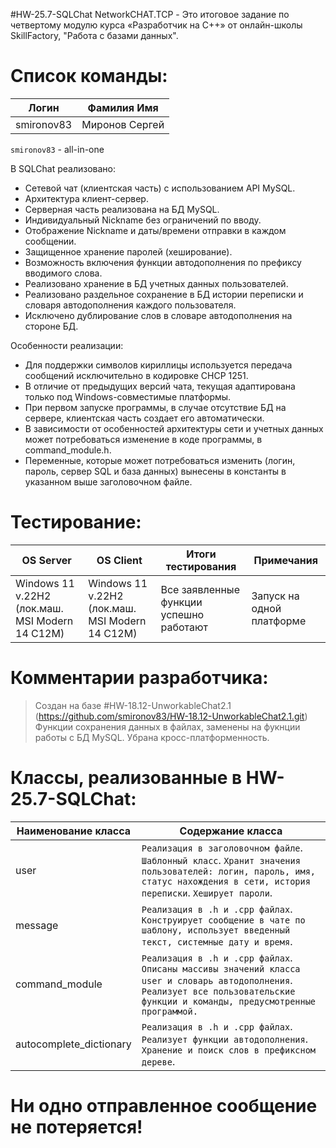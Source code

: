 #HW-25.7-SQLChat
NetworkCHAT.TCP - Это итоговое задание по четвертому модулю курса «Разработчик на C++» от oнлайн-школы 
SkillFactory, "Работа с базами данных".

#  Список команды:
|  Логин        |  Фамилия Имя 
| ------        | ------                                                   
| smironov83    | Миронов Сергей        

`smironov83` - all-in-one

В SQLChat реализовано:
- Сетевой чат (клиентская часть) с использованием API MySQL.
- Архитектура клиент-сервер.
- Серверная часть реализована на БД MySQL.
- Индивидуальный Nickname без ограничений по вводу.
- Отображение Nickname и даты/времени отправки в каждом сообщении.
- Защищенное хранение паролей (хеширование).
- Возможность включения функции автодополнения по префиксу вводимого слова.
- Реализовано хранение в БД учетных данных пользователей.
- Реализовано раздельное сохранение в БД истории переписки и словаря автодополнения каждого пользователя.
- Исключено дублирование слов в словаре автодополнения на стороне БД.

Особенности реализации:
- Для поддержки символов кириллицы используется передача сообщений исключительно в кодировке CHCP 1251.
- В отличие от предыдущих версий чата, текущая адаптирована только под Windows-совместимые платформы.
- При первом запуске программы, в случае отсутствие БД на сервере, клиентская часть создает его автоматически.
- В зависимости от особенностей архитектуры сети и учетных данных может потребоваться изменение в коде программы, в command_module.h.
- Переменные, которые может потребоваться изменить (логин, пароль, сервер SQL и база данных) вынесены в константы в указанном выше заголовочном файле.

#  Тестирование:
|   OS Server   |   OS Client   | Итоги тестирования |   Примечания   |
| ------        | ------        | ------             | ------         |
| Windows 11 v.22H2 (лок.маш. MSI Modern 14 C12M) | Windows 11 v.22H2 (лок.маш. MSI Modern 14 C12M) | Все заявленные функции успешно работают | Запуск на одной платформе |


#  Комментарии разработчика:
> Создан на базе #HW-18.12-UnworkableChat2.1 (https://github.com/smironov83/HW-18.12-UnworkableChat2.1.git)
> Функции сохранения данных в файлах, заменены на фукнции работы с БД MySQL.
> Убрана кросс-платформенность.

#  Классы, реализованные в HW-25.7-SQLChat:

| Наименование класса	| Содержание класса	|
| ------ | ------	|
| user					  | `Реализация в заголовочном файле`. `Шаблонный класс`.  `Хранит значения пользователей: логин, пароль, имя, статус нахождения в сети, история переписки`. `Хеширует пароли`.			|
| message				  | `Реализация в .h и .cpp файлах`. `Конструирует сообщение в чате по шаблону, использует введенный текст, системные дату и время`.													|
| command_module		  | `Реализация в .h и .cpp файлах`. `Описаны массивы значений класса user и словарь автодополнения`.	`Реализует все пользовательские функции и команды, предусмотренные программой.`	|
| autocomplete_dictionary | `Реализация в .h и .cpp файлах`. `Реализует функции автодополнения`. `Хранение и поиск слов в префиксном дереве`.																	|

#  Ни одно отправленное сообщение не потеряется!
